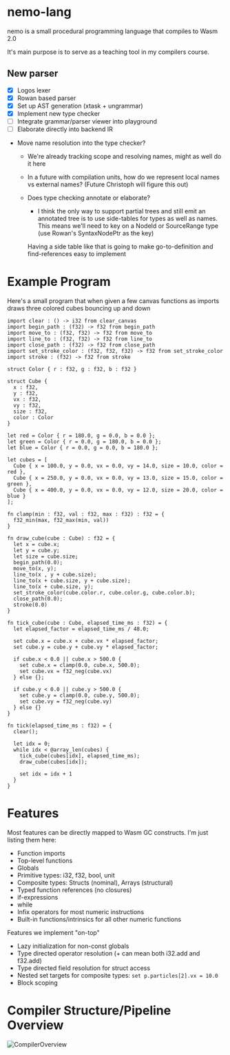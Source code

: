 # nemo-lang

nemo is a small procedural programming language that compiles to Wasm 2.0

It's main purpose is to serve as a teaching tool in my compilers course.

## New parser

- [x] Logos lexer
- [x] Rowan based parser
- [x] Set up AST generation (xtask + ungrammar)
- [x] Implement new type checker
- [ ] Integrate grammar/parser viewer into playground
- [ ] Elaborate directly into backend IR

- Move name resolution into the type checker?

  - We're already tracking scope and resolving names, might as well do it here
  - In a future with compilation units, how do we represent local names vs external names? (Future Christoph will figure this out)
  - Does type checking annotate or elaborate?

    - I think the only way to support partial trees and still emit an annotated tree is to use side-tables for types as well as names. This means we'll need to key on a NodeId or SourceRange type (use Rowan's SyntaxNodePtr as the key)

    Having a side table like that is going to make go-to-definition and find-references easy to implement

# Example Program

Here's a small program that when given a few canvas functions as imports draws three colored cubes bouncing up and down

```
import clear : () -> i32 from clear_canvas
import begin_path : (f32) -> f32 from begin_path
import move_to : (f32, f32) -> f32 from move_to
import line_to : (f32, f32) -> f32 from line_to
import close_path : (f32) -> f32 from close_path
import set_stroke_color : (f32, f32, f32) -> f32 from set_stroke_color
import stroke : (f32) -> f32 from stroke

struct Color { r : f32, g : f32, b : f32 }

struct Cube {
  x : f32,
  y : f32,
  vx : f32,
  vy : f32,
  size : f32,
  color : Color
}

let red = Color { r = 180.0, g = 0.0, b = 0.0 };
let green = Color { r = 0.0, g = 180.0, b = 0.0 };
let blue = Color { r = 0.0, g = 0.0, b = 180.0 };

let cubes = [
  Cube { x = 100.0, y = 0.0, vx = 0.0, vy = 14.0, size = 10.0, color = red },
  Cube { x = 250.0, y = 0.0, vx = 0.0, vy = 13.0, size = 15.0, color = green },
  Cube { x = 400.0, y = 0.0, vx = 0.0, vy = 12.0, size = 20.0, color = blue }
];

fn clamp(min : f32, val : f32, max : f32) : f32 = {
  f32_min(max, f32_max(min, val))
}

fn draw_cube(cube : Cube) : f32 = {
  let x = cube.x;
  let y = cube.y;
  let size = cube.size;
  begin_path(0.0);
  move_to(x, y);
  line_to(x , y + cube.size);
  line_to(x + cube.size, y + cube.size);
  line_to(x + cube.size, y);
  set_stroke_color(cube.color.r, cube.color.g, cube.color.b);
  close_path(0.0);
  stroke(0.0)
}

fn tick_cube(cube : Cube, elapsed_time_ms : f32) = {
  let elapsed_factor = elapsed_time_ms / 48.0;

  set cube.x = cube.x + cube.vx * elapsed_factor;
  set cube.y = cube.y + cube.vy * elapsed_factor;

  if cube.x < 0.0 || cube.x > 500.0 {
    set cube.x = clamp(0.0, cube.x, 500.0);
    set cube.vx = f32_neg(cube.vx)
  } else {};

  if cube.y < 0.0 || cube.y > 500.0 {
    set cube.y = clamp(0.0, cube.y, 500.0);
    set cube.vy = f32_neg(cube.vy)
  } else {}
}

fn tick(elapsed_time_ms : f32) = {
  clear();

  let idx = 0;
  while idx < @array_len(cubes) {
    tick_cube(cubes[idx], elapsed_time_ms);
    draw_cube(cubes[idx]);

    set idx = idx + 1
  }
}
```

# Features

Most features can be directly mapped to Wasm GC constructs. I'm just listing them here:

- Function imports
- Top-level functions
- Globals
- Primitive types: i32, f32, bool, unit
- Composite types: Structs (nominal), Arrays (structural)
- Typed function references (no closures)
- if-expressions
- while
- Infix operators for most numeric instructions
- Built-in functions/intrinsics for all other numeric functions

Features we implement "on-top"

- Lazy initialization for non-const globals
- Type directed operator resolution (+ can mean both i32.add and f32.add)
- Type directed field resolution for struct access
- Nested set targets for composite types: `set p.particles[2].vx = 10.0`
- Block scoping

# Compiler Structure/Pipeline Overview

![CompilerOverview](https://github.com/kritzcreek/nemo-lang/assets/6189397/db0ef74c-c7c3-410f-9e71-4b4c28ed0451)
